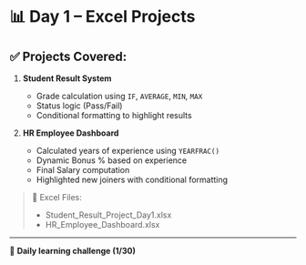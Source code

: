 # 📊 Day 1 – Excel Projects

## ✅ Projects Covered:
1. **Student Result System**
   - Grade calculation using `IF`, `AVERAGE`, `MIN`, `MAX`
   - Status logic (Pass/Fail)
   - Conditional formatting to highlight results

2. **HR Employee Dashboard**
   - Calculated years of experience using `YEARFRAC()`
   - Dynamic Bonus % based on experience
   - Final Salary computation
   - Highlighted new joiners with conditional formatting

> 📁 Excel Files:
> - Student_Result_Project_Day1.xlsx
> - HR_Employee_Dashboard.xlsx

---
📅 **Daily learning challenge (1/30)**


